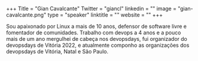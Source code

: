 +++
Title = "Gian Cavalcante"
Twitter = "giancl"
linkedin = ""
image = "gian-cavalcante.png"
type = "speaker"
linktitle = ""
website = ""
+++

Sou apaixonado por Linux a mais de 10 anos, defensor de software livre e fomentador de comunidades. Trabalho com devops a 4 anos e a pouco mais de um ano mergulhei de cabeça nos devopsdays, fui organizador do devopsdays de Vitória 2022, e atualmente componho as organizações dos devopsdays de Vitória, Natal e São Paulo.
